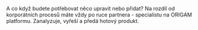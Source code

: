 A co když budete potřebovat něco upravit nebo přidat? Na rozdíl od korporátních procesů máte vždy po ruce partnera - specialistu na ORIGAM platformu. Zanalyzuje, vyřeší a předá hotový produkt.